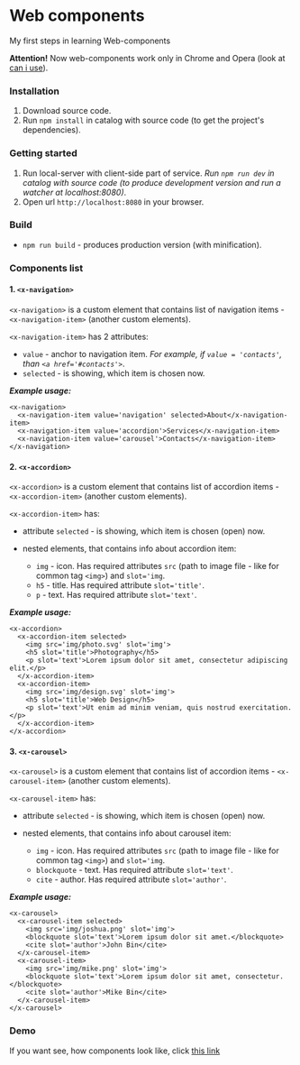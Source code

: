 # Web components

My first steps in learning Web-components

**Attention!** Now web-components work only in Chrome and Opera (look at [can i use](http://caniuse.com/#feat=custom-elements)).


### Installation

1. Download source code.
2. Run `npm install` in catalog with source code (to get the project's dependencies).


### Getting started

1. Run local-server with client-side part of service.
*Run `npm run dev` in catalog with source code (to produce development version and run a watcher at localhost:8080)*.
2. Open url `http://localhost:8080` in your browser.


### Build

- `npm run build` - produces production version (with minification).


### Components list

#### 1. `<x-navigation>`

`<x-navigation>` is a custom element that contains list of navigation items - `<x-navigation-item>` (another custom elements).

`<x-navigation-item>` has 2 attributes:

- `value` - anchor to navigation item. *For example, if `value = 'contacts'`, than `<a href='#contacts'>`*.
- `selected` - is showing, which item is chosen now.

***Example usage:***
```
<x-navigation>
  <x-navigation-item value='navigation' selected>About</x-navigation-item>
  <x-navigation-item value='accordion'>Services</x-navigation-item>
  <x-navigation-item value='carousel'>Contacts</x-navigation-item>
</x-navigation>
```

#### 2. `<x-accordion>`

`<x-accordion>` is a custom element that contains list of accordion items - `<x-accordion-item>` (another custom elements).

`<x-accordion-item>` has:

- attribute `selected` - is showing, which item is chosen (open) now.
- nested elements, that contains info about accordion item:

    - `img` - icon. Has required attributes `src` (path to image file - like for common tag `<img>`) and `slot='img`.
    - `h5` - title. Has required attribute `slot='title'`.
    - `p` - text. Has required attribute `slot='text'`.

***Example usage:***
```
<x-accordion>
  <x-accordion-item selected>
    <img src='img/photo.svg' slot='img'>
    <h5 slot='title'>Photography</h5>
    <p slot='text'>Lorem ipsum dolor sit amet, consectetur adipiscing elit.</p>
  </x-accordion-item>
  <x-accordion-item>
    <img src='img/design.svg' slot='img'>
    <h5 slot='title'>Web Design</h5>
    <p slot='text'>Ut enim ad minim veniam, quis nostrud exercitation.</p>
  </x-accordion-item>
</x-accordion>
```

#### 3. `<x-carousel>`

`<x-carousel>` is a custom element that contains list of accordion items - `<x-carousel-item>` (another custom elements).

`<x-carousel-item>` has:

- attribute `selected` - is showing, which item is chosen (open) now.
- nested elements, that contains info about carousel item:

    - `img` - icon. Has required attributes `src` (path to image file - like for common tag `<img>`) and `slot='img`.
    - `blockquote` - text. Has required attribute `slot='text'`.
    - `cite` - author. Has required attribute `slot='author'`.

***Example usage:***
```
<x-carousel>
  <x-carousel-item selected>
    <img src='img/joshua.png' slot='img'>
    <blockquote slot='text'>Lorem ipsum dolor sit amet.</blockquote>
    <cite slot='author'>John Bin</cite>
  </x-carousel-item>
  <x-carousel-item>
    <img src='img/mike.png' slot='img'>
    <blockquote slot='text'>Lorem ipsum dolor sit amet, consectetur.</blockquote>
    <cite slot='author'>Mike Bin</cite>
  </x-carousel-item>
</x-carousel>
```


### Demo

If you want see, how components look like, click [this link](https://kanastasiya.github.io/Web_components/)
